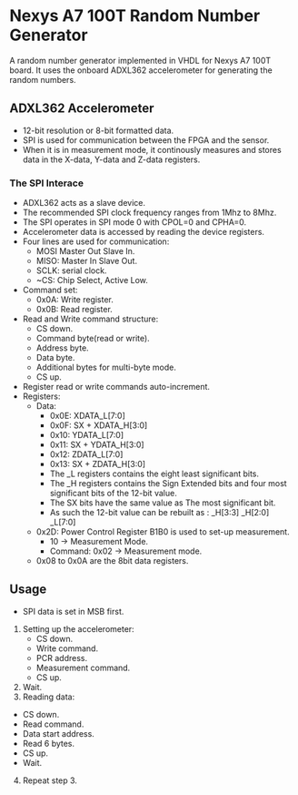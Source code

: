 # Nexys A7 100T Random Number Generator

A random number generator implemented in VHDL for Nexys A7 100T board. It uses the onboard ADXL362 accelerometer for generating the random numbers.

## ADXL362 Accelerometer

- 12-bit resolution or 8-bit formatted data.
- SPI is used for communication between the FPGA and the sensor.
- When it is in measurement mode, it continously measures and stores data in the X-data, Y-data and Z-data registers.

### The SPI Interace

- ADXL362 acts as a slave device.
- The recommended SPI clock frequency ranges from 1Mhz to 8Mhz.
- The SPI operates in SPI mode 0 with CPOL=0 and CPHA=0.
- Accelerometer data is accessed by reading the device registers.
- Four lines are used for communication:
    - MOSI Master Out Slave In.
    - MISO: Master In Slave Out.
    - SCLK: serial clock.
    - ~CS: Chip Select, Active Low.
- Command set:
  - 0x0A: Write register.
  - 0x0B: Read register.
- Read and Write command structure:
  - CS down.
  - Command byte(read or write).
  - Address byte.
  - Data byte.
  - Additional bytes for multi-byte mode.
  - CS up.
- Register read or write commands auto-increment.
- Registers:
  - Data:
      - 0x0E: XDATA_L[7:0]
      - 0x0F: SX + XDATA_H[3:0]
      - 0x10: YDATA_L[7:0]
      - 0x11: SX + YDATA_H[3:0]
      - 0x12: ZDATA_L[7:0]
      - 0x13: SX + ZDATA_H[3:0]
      - The _L registers contains the eight least significant bits.
      - The _H registers contains the Sign Extended bits and four most significant bits of the 12-bit value.
      - The SX bits have the same value as The most significant bit.
      - As such the 12-bit value can be rebuilt as : _H[3:3] _H[2:0] _L[7:0]
  - 0x2D: Power Control Register B1B0 is used to set-up measurement.
    - 10 -> Measurement Mode.
    - Command: 0x02 -> Measurement mode.
  - 0x08 to 0x0A are the 8bit data registers.
## Usage

- SPI data is set in MSB first.

1. Setting up the accelerometer:
    - CS down.
    - Write command.
    - PCR address.
    - Measurement command.
    - CS up.
2. Wait.
3. Reading data:
  - CS down.
  - Read command.
  - Data start address.
  - Read 6 bytes.
  - CS up.
  - Wait.
4. Repeat step 3.
